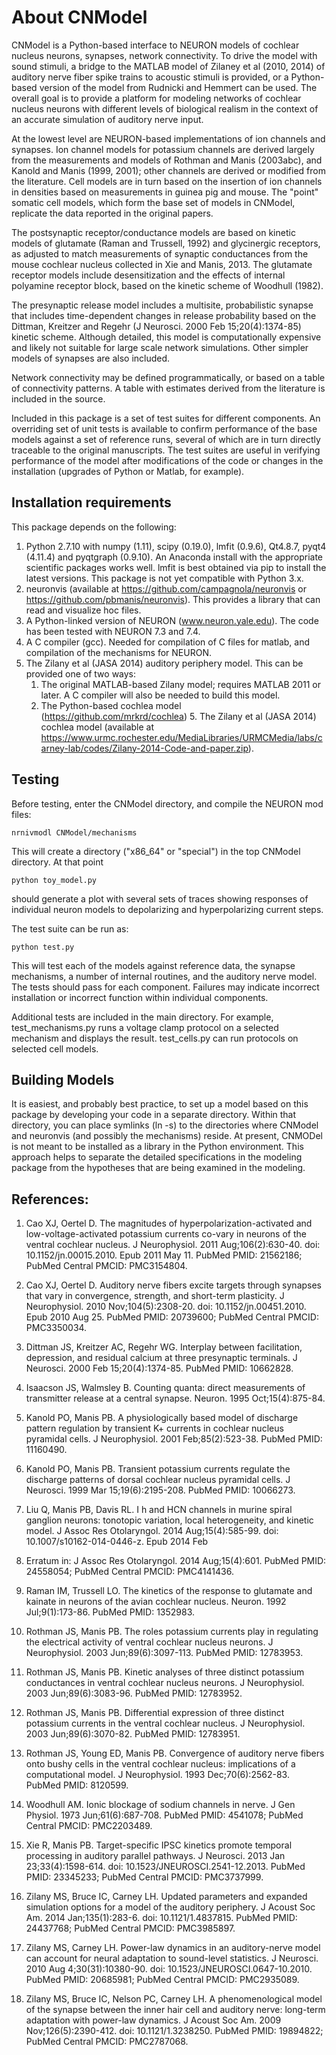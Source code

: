 About CNModel
=============

CNModel is a Python-based interface to NEURON models of cochlear nucleus neurons, synapses, network connectivity. To drive the model with sound stimuli, a bridge to the MATLAB model of Zilaney et al (2010, 2014)  of auditory nerve fiber spike trains to acoustic stimuli is provided, or a Python-based version of the model from Rudnicki and Hemmert can be used. The overall goal is to provide a platform for modeling networks of cochlear nucleus neurons with different levels of biological realism in the context of an accurate simulation of auditory nerve input.

At the lowest level are NEURON-based implementations of ion channels and synapses. Ion channel models for potassium channels are derived largely from the measurements and models of Rothman and Manis (2003abc), and Kanold and Manis (1999, 2001); other channels are derived or modified from the literature. Cell models are in turn based on the insertion of ion channels in densities based on measurements in guinea pig and mouse. The "point" somatic cell models, which form the base set of models in CNModel, replicate the data reported in the original papers. 

The postsynaptic receptor/conductance models are based on kinetic models of glutamate (Raman and Trussell, 1992) and glycinergic receptors, as adjusted to match measurements of synaptic conductances from the mouse cochlear nucleus collected in Xie and Manis, 2013. The glutamate receptor models include desensitization and the effects of internal polyamine receptor block, based on the kinetic scheme of Woodhull (1982).

The presynaptic release model includes a multisite, probabilistic synapse that includes time-dependent changes in release probability based on the Dittman, Kreitzer and Regehr (J Neurosci. 2000 Feb 15;20(4):1374-85) kinetic scheme. Although detailed, this model is computationally expensive and likely not suitable for large scale network simulations. Other simpler models of synapses are also included.

Network connectivity may be defined programmatically, or based on a table of connectivity patterns. A table with estimates derived from the literature is included in the source. 

Included in this package is a set of test suites for different components. An overriding set of unit tests is available to confirm performance of the base models against a set of reference runs, several of which are in turn directly traceable to the original manuscripts. The test suites are useful in verifying performance of the model after modifications of the code or changes in the installation (upgrades of Python or Matlab, for example). 

Installation requirements
-------------------------
This package depends on the following:

   1. Python 2.7.10 with numpy (1.11), scipy (0.19.0), lmfit (0.9.6), Qt4.8.7, pyqt4 (4.11.4) and pyqtgraph (0.9.10). An Anaconda install with the appropriate scientific packages works well. lmfit is best obtained via pip to install the latest versions. This package is not yet compatible with Python 3.x.
   2. neuronvis (available at https://github.com/campagnola/neuronvis or https://github.com/pbmanis/neuronvis). This provides a library that can read and visualize hoc files.
   3. A Python-linked version of NEURON (www.neuron.yale.edu). The code has been tested with NEURON 7.3 and 7.4.
   4. A C compiler (gcc). Needed for compilation of C files for matlab, and compilation of the mechanisms for NEURON.
   5. The Zilany et al (JASA 2014) auditory periphery model. This can be provided one of two ways:
      1. The original MATLAB-based Zilany model; requires MATLAB 2011 or later. A C compiler will also be needed to build this model.
      2. The Python-based cochlea model (https://github.com/mrkrd/cochlea)   5. The Zilany et al (JASA 2014) cochlea model (available at https://www.urmc.rochester.edu/MediaLibraries/URMCMedia/labs/carney-lab/codes/Zilany-2014-Code-and-paper.zip).


Testing
-------
Before testing, enter the CNModel directory, and compile the NEURON mod files:

    nrnivmodl CNModel/mechanisms

This will create a directory ("x86_64" or "special") in the top CNModel directory. At that point

    python toy_model.py
     
should generate a plot with several sets of traces showing responses of individual neuron models to depolarizing and hyperpolarizing current steps.


The test suite can be run as:

    python test.py

This will test each of the models against reference data, the synapse mechanisms, a number of internal routines, and the auditory nerve model. The tests should pass for each component. Failures may indicate incorrect installation or incorrect function within individual components.

Additional tests are included in the main directory. For example, test\_mechanisms.py runs a voltage clamp protocol on a selected mechanism and displays the result. test\_cells.py can run protocols on selected cell models.

Building Models
---------------

It is easiest, and probably best practice, to set up a model based on this package by developing your code in a separate directory. Within that directory, you can place symlinks (ln -s) to the directories where CNModel and neuronvis (and possibly the mechanisms) reside. At present, CNMODel is not meant to be installed as a library in the Python environment. This approach helps to separate the detailed specifications in the modeling package from the hypotheses that are being examined in the modeling.


References:
-----------

1.   Cao XJ, Oertel D. The magnitudes of hyperpolarization-activated and
low-voltage-activated potassium currents co-vary in neurons of the ventral
cochlear nucleus. J Neurophysiol. 2011 Aug;106(2):630-40. doi:
10.1152/jn.00015.2010. Epub 2011 May 11. PubMed PMID: 21562186; PubMed Central
PMCID: PMC3154804.

2.   Cao XJ, Oertel D. Auditory nerve fibers excite targets through synapses that
vary in convergence, strength, and short-term plasticity. J Neurophysiol. 2010
Nov;104(5):2308-20. doi: 10.1152/jn.00451.2010. Epub 2010 Aug 25. PubMed PMID:
20739600; PubMed Central PMCID: PMC3350034.

3.   Dittman JS, Kreitzer AC, Regehr WG. Interplay between facilitation, depression,
and residual calcium at three presynaptic terminals. J Neurosci. 2000 
Feb 15;20(4):1374-85. PubMed PMID: 10662828.

1. Isaacson JS, Walmsley B. Counting quanta: direct measurements of transmitter
release at a central synapse. Neuron. 1995 Oct;15(4):875-84.

4. Kanold PO, Manis PB. A physiologically based model of discharge pattern
regulation by transient K+ currents in cochlear nucleus pyramidal cells. J
Neurophysiol. 2001 Feb;85(2):523-38. PubMed PMID: 11160490.

5.  Kanold PO, Manis PB. Transient potassium currents regulate the discharge
patterns of dorsal cochlear nucleus pyramidal cells. J Neurosci. 1999 Mar
15;19(6):2195-208. PubMed PMID: 10066273.

6.   Liu Q, Manis PB, Davis RL. I h and HCN channels in murine spiral ganglion
neurons: tonotopic variation, local heterogeneity, and kinetic model. J Assoc Res
Otolaryngol. 2014 Aug;15(4):585-99. doi: 10.1007/s10162-014-0446-z. Epub 2014 Feb
21. Erratum in: J Assoc Res Otolaryngol. 2014 Aug;15(4):601. PubMed PMID:
24558054; PubMed Central PMCID: PMC4141436.

7.   Raman IM, Trussell LO. The kinetics of the response to glutamate and kainate
in neurons of the avian cochlear nucleus. Neuron. 1992 Jul;9(1):173-86. PubMed
PMID: 1352983.

8.   Rothman JS, Manis PB. The roles potassium currents play in regulating the
electrical activity of ventral cochlear nucleus neurons. J Neurophysiol. 2003
Jun;89(6):3097-113. PubMed PMID: 12783953.

9.  Rothman JS, Manis PB. Kinetic analyses of three distinct potassium
conductances in ventral cochlear nucleus neurons. J Neurophysiol. 2003
Jun;89(6):3083-96. PubMed PMID: 12783952.

10.   Rothman JS, Manis PB. Differential expression of three distinct potassium
currents in the ventral cochlear nucleus. J Neurophysiol. 2003 Jun;89(6):3070-82.
PubMed PMID: 12783951.

11.   Rothman JS, Young ED, Manis PB. Convergence of auditory nerve fibers onto
bushy cells in the ventral cochlear nucleus: implications of a computational
model. J Neurophysiol. 1993 Dec;70(6):2562-83. PubMed PMID: 8120599.

12.   Woodhull AM. Ionic blockage of sodium channels in nerve. J Gen Physiol. 1973
Jun;61(6):687-708. PubMed PMID: 4541078; PubMed Central PMCID: PMC2203489.

13.   Xie R, Manis PB. Target-specific IPSC kinetics promote temporal processing in 
auditory parallel pathways. J Neurosci. 2013 Jan 23;33(4):1598-614. doi:
10.1523/JNEUROSCI.2541-12.2013. PubMed PMID: 23345233; PubMed Central PMCID:
PMC3737999.

14.   Zilany MS, Bruce IC, Carney LH. Updated parameters and expanded simulation
options for a model of the auditory periphery. J Acoust Soc Am. 2014
Jan;135(1):283-6. doi: 10.1121/1.4837815. PubMed PMID: 24437768; PubMed Central
PMCID: PMC3985897.

15.   Zilany MS, Carney LH. Power-law dynamics in an auditory-nerve model can
account for neural adaptation to sound-level statistics. J Neurosci. 2010 Aug
4;30(31):10380-90. doi: 10.1523/JNEUROSCI.0647-10.2010. PubMed PMID: 20685981;
PubMed Central PMCID: PMC2935089.

16.   Zilany MS, Bruce IC, Nelson PC, Carney LH. A phenomenological model of the
synapse between the inner hair cell and auditory nerve: long-term adaptation with
power-law dynamics. J Acoust Soc Am. 2009 Nov;126(5):2390-412. doi:
10.1121/1.3238250. PubMed PMID: 19894822; PubMed Central PMCID: PMC2787068.

